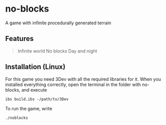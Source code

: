 # no-blocks
A game with infinite procedurally generated terrain
## Features
> Infinite world
> No blocks
> Day and night
## Installation (Linux)
For this game you need 3Dev with all the required libraries for it. When you installed everything correctly, open the terminal in the folder with no-blocks, and execute
```
ibs build.ibs -/path/to/3Dev
```
To run the game, write
```
./noblocks
```
